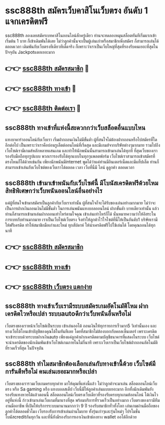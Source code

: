 # ssc888th สมัครเว็บคาสิโนเว็บตรง อันดับ 1 แจกเครดิตฟรี

ssc888th ลองเลยสมัครเบทคาสิโนออนไลน์สักครู่เดียว ท่านจะทดลองหมุนสล็อตทันทีเริ่มแรกเข้าเริ่มต้น 1 บาท ก็เข้าเดิมพันได้เลย ไม่ว่าลูกค้านั้นจะเป็นผู้เล่นเก่าหรือสมาชิกเพิ่งสมัคร ก็สามารถเล่นได้ตลอดเวลา เดิมพันกับเว็บตรงทีเดียวทีเด็ดจริง ก็เพราะว่าเราเป็นเว็บใหญ่ที่สุดที่รองรับคนเยอะที่สุดในปัจจุบัน Jackpotแตกเยอะมาก

## 👉👉 [ssc888th สมัครสมาชิก](https://bit.ly/3Ckzg5n) 🎰
## 👉👉 [ssc888th ทางเข้า](https://bit.ly/3Ckzg5n) 🎰
## 👉👉 [ssc888th ติดต่อเรา](https://bit.ly/3Ckzg5n) 🎰

## ssc888th ทางเข้าที่แห่งนี้สะดวกกว่าเว็บสล็อตอื่นแบบไหน
แทงบาคาร่าออนไลน์กับเว็บเรา เริ่มฝากถอนเงินไม่มีขั้นต่ำ ผู้ที่สนใจไม่ต้องฝากถอนหรือไปสมัครที่ใดอีกต่อไป เป็นเพราะว่าเราคือบ่อนรูเล็ตต์ออนไลน์ที่เริ่ดสุด และมีเกมส์จากบริษัทต่างๆมากมาย รวมไปถึงเว็บไซต์เรามีเกมส์หลักหลายแสนเกม และทำให้นักพนันนั้นสามารถเข้ามาเล่นได้ทุกที่ ที่สุดเว็บของเรารองรับมือถือทุกรูปแบบ พวกเรารองรับได้ทุกแบบในทุกๆแพลตฟอร์ม เว็บไซต์เราสามารถเข้าสมัครที่ตรงไหนก็ได้ด้วยเช่นกัน เพียงนักพนันมีinternet พูดได้ว่าแค่ท่านมีอินเตอร์เน็ตและมีแท็ปเล็ต ท่านก็สามารถเข้าเล่นกับเว็บไซต์ของเว็บเราได้ตลอด เวลา เว็บที่นี่มี ไลน์ ดูลูกค้า ตลอดเวลา

## ssc888th เข้ามาเข้าพนันกับเว็บไซต์นี้ มีโบนัสเครดิตฟรีด้วยไหม สิทธิพิเศษกว่าเว็บพนันออนไลน์อื่นอย่างไร
แค่ผู้ที่สนใจเข้ามาสมัครเป็นลูกค้ากับเว็บเราเท่านั้น ผู้ที่สนใจก็จะได้รับของเล่นอย่างมากมาย ไม่ว่าจะเป็นการฝากเงินถอนเงินไม่มีขั้นต่ำ ในการเล่นพนันแทงบอลออนไลน์ ฝากขั้นต่ำ บาทเดียวเท่านั้น แล้วท่านก็สามารถเข้ามาเล่นฝากถอนเท่าไหร่ตามใจคุณ เข้าเล่นเท่าไหร่ก็ได้ นั่นหมายความว่าให้อิสระในการเบทกับท่านมากมาย เราเป็นเว็บไซต์เว็บตรง จึงทำให้ลูกค้าไว้ใจไซต์ที่นี่ให้เป็นอันดับ1 บริษัทเรามีให้ฟรีเครดิต ทำให้สมาชิกมือเก่าและใหม่ ทุกสัปดาห์ ให้นำเครดิตฟรีไปใช้เล่นได้ โดยคุณถอนได้ทุกนาที

## 👉👉 [ssc888th สมัครสมาชิก](https://bit.ly/3Ckzg5n)
## 👉👉 [ssc888th ทางเข้า](https://bit.ly/3Ckzg5n)
## 👉👉 [ssc888th เว็บตรง แตกง่าย](https://bit.ly/3Ckzg5n)

## ssc888th ทางเข้าเว็บเรามีระบบสมัครเกมอัตโนมัติไหม ฝากเครดิตไวหรือเปล่า ระบบautoดีกว่าเว็บพนันอื่นหรือไม่
เว็บตรงของเราหน้าเว็บไซต์เป็นระบบ เข้าเล่นออโต้ ถอนเงินให้ทุกรายการเร็วมาก5 วิเท่านั้นเอง และทางเว็บได้โอนเข้าบัญชีของคุณได้ในทันทีเลย โดยที่สมาชิกไม่ต้องบอกกับคอลเซ็นเตอร์ เพราะเครดิตจะเข้าระบบด้วยระบบฝากเงินauto เพียงแค่ลูกค้าฝากเครดิตตามบัญชีธนาคารที่แสดงในระบบ เว็บไซต์จะนำเครดิตของนักเดิมพันเข้าเว็บไซต์เกมภายในไม่กี่นาที เพราะเว็บเราเป็นเว็บไซต์ฝากถอนอัตโนมัติ ที่รวดเร็วที่สุด ในปัจจุบัน

## ssc888th ทำไมสมาชิกต้องเลือกเล่นกับทางเข้านี้ด้วย เว็บไซต์มีการันตีหรือไม่ คนเล่นเยอะมากหรือเปล่า
เว็บตรงของเรารวมเว็บเกมครบทุกค่าย มาให้คุณที่แห่งนี้แล้ว ไม่ว่าลูกค้าจะมาเล่น สล็อตออนไลน์เว็บตรง หรือ Sa gaming หรือ แทงบอลสเต็ป เว็บนี้มีให้ลูกค้าเล่นแบบเยอะมาก อีกทั้งนักเดิมพันยังรองรับแทงหวยได้แล้วตอนนี้ สล็อตออนไลน์เว็บตรงเว็บเดียวที่รองรับครบทุกเกมส์ออนไลน์ ได้เงินไวอยู่ที่แห่งนี้ ก้าวเข้ามาเล่นเว็บเกมที่มาแรงที่สุด พร้อมบริการที่รวดเร็วเป็นอย่างมาก เว็บตรงของเรามีทีมงานมืออาชีพ ที่เปิดให้บริการระบบมานานมากกว่า 9 ปี รองรับสมาชิกทั่วทั้งโลก เล่นเกมผ่านมือถือของลูกค้าได้ตลอดชั่วโมง เว็บรองรับการเข้าเล่นผ่านโมบาย ทั้งรุ่นเก่าๆและรุ่นใหม่ๆ โปรโมชั่นโบนัสcreditกันทุกวัน และที่นี่ยังมีรองรับการเอาเงินเข้าช่องทาง wallet ออโต้อีกด้วย

